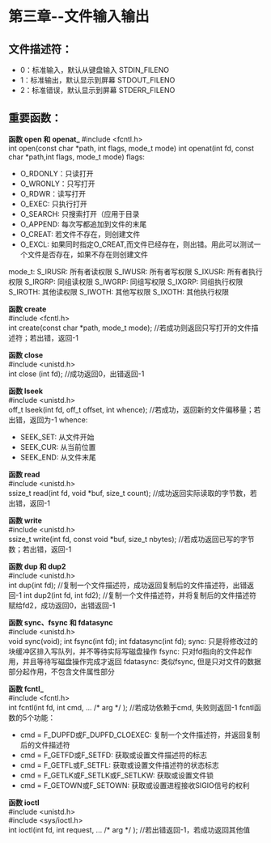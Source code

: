 # 第三章--文件输入输出
## 文件描述符：
- 0：标准输入，默认从键盘输入 STDIN_FILENO
- 1：标准输出，默认显示到屏幕 STDOUT_FILENO
- 2：标准错误，默认显示到屏幕 STDERR_FILENO

## 重要函数：
**函数 open 和 openat_** 
#include <fcntl.h>  
int open(const char *path, int flags, mode_t mode)
int openat(int fd, const char *path,int flags, mode_t mode)
flags:
- O_RDONLY：只读打开
- O_WRONLY：只写打开
- O_RDWR：读写打开
- O_EXEC: 只执行打开
- O_SEARCH: 只搜索打开（应用于目录
- O_APPEND: 每次写都追加到文件的末尾
- O_CREAT: 若文件不存在，则创建文件
- O_EXCL: 如果同时指定O_CREAT,而文件已经存在，则出错。用此可以测试一个文件是否存在，如果不存在则创建文件

mode_t:
S_IRUSR: 所有者读权限
S_IWUSR: 所有者写权限
S_IXUSR: 所有者执行权限
S_IRGRP: 同组读权限
S_IWGRP: 同组写权限
S_IXGRP: 同组执行权限
S_IROTH: 其他读权限
S_IWOTH: 其他写权限
S_IXOTH: 其他执行权限


**函数 create**  
#include <fcntl.h>  
int create(const char *path, mode_t mode); //若成功则返回只写打开的文件描述符；若出错，返回-1

**函数 close**  
#include <unistd.h>  
int close (int fd); //成功返回0，出错返回-1

**函数 lseek**  
#include <unistd.h>  
off_t lseek(int fd, off_t offset, int whence); //若成功，返回新的文件偏移量；若出错，返回为-1
whence:
- SEEK_SET: 从文件开始
- SEEK_CUR: 从当前位置
- SEEK_END: 从文件末尾

**函数 read**  
#include <unistd.h>  
ssize_t read(int fd, void *buf, size_t count); //成功返回实际读取的字节数，若出错，返回-1


**函数 write**  
#include <unistd.h>  
ssize_t write(int fd, const void *buf, size_t nbytes); //若成功返回已写的字节数；若出错，返回-1


**函数 dup 和 dup2**  
#include <unistd.h>  
int dup(int fd); //复制一个文件描述符，成功返回复制后的文件描述符，出错返回-1
int dup2(int fd, int fd2); //复制一个文件描述符，并将复制后的文件描述符赋给fd2，成功返回0，出错返回-1


**函数 sync、fsync 和 fdatasync**  
#include <unistd.h>  
void sync(void);
int fsync(int fd);
int fdatasync(int fd);
sync: 只是将修改过的块缓冲区排入写队列，并不等待实际写磁盘操作
fsync: 只对fd指向的文件起作用，并且等待写磁盘操作完成才返回
fdatasync: 类似fsync, 但是只对文件的数据部分起作用，不包含文件属性部分


**函数 fcntl_**  
#include <fcntl.h>  
int fcntl(int fd, int cmd, ... /* arg */ ); //若成功依赖于cmd, 失败则返回-1
fcntl函数的5个功能：
- cmd = F_DUPFD或F_DUPFD_CLOEXEC: 复制一个文件描述符，并返回复制后的文件描述符
- cmd = F_GETFD或F_SETFD: 获取或设置文件描述符的标志
- cmd = F_GETFL或F_SETFL: 获取或设置文件描述符的状态标志
- cmd = F_GETLK或F_SETLK或F_SETLKW: 获取或设置文件锁
- cmd = F_GETOWN或F_SETOWN: 获取或设置进程接收SIGIO信号的权利


**函数 ioctl**  
#include <unistd.h>  
#include <sys/ioctl.h>  
int ioctl(int fd, int request, ... /* arg */ ); //若出错返回-1，若成功返回其他值


